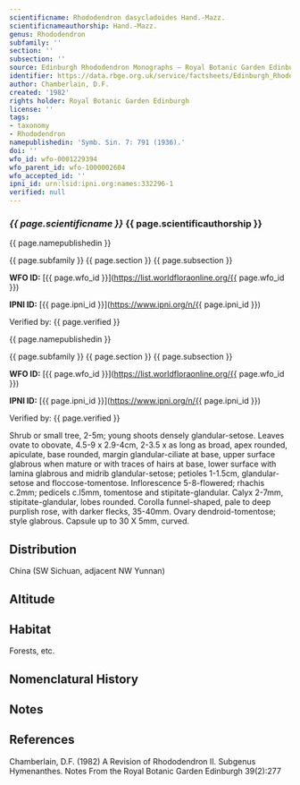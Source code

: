 ```yaml
---
scientificname: Rhododendron dasycladoides Hand.-Mazz.
scientificnameauthorship: Hand.-Mazz.
genus: Rhododendron
subfamily: ''
section: ''
subsection: ''
source: Edinburgh Rhododendron Monographs – Royal Botanic Garden Edinburgh
identifier: https://data.rbge.org.uk/service/factsheets/Edinburgh_Rhododendron_Monographs.xhtml
author: Chamberlain, D.F.
created: '1982'
rights holder: Royal Botanic Garden Edinburgh
license: ''
tags:
- taxonomy
- Rhododendron
namepublishedin: 'Symb. Sin. 7: 791 (1936).'
doi: ''
wfo_id: wfo-0001229394
wfo_parent_id: wfo-1000002604
wfo_accepted_id: ''
ipni_id: urn:lsid:ipni.org:names:332296-1
verified: null
---
```

### _{{ page.scientificname }}_ {{ page.scientificauthorship }}
 {{ page.namepublishedin }}

{{ page.subfamily }} {{ page.section }} {{ page.subsection }}

**WFO ID:** [{{ page.wfo_id }}](https://list.worldfloraonline.org/{{ page.wfo_id }})

**IPNI ID:** [{{ page.ipni_id }}](https://www.ipni.org/n/{{ page.ipni_id }})

Verified by: {{ page.verified }}

 {{ page.namepublishedin }}

{{ page.subfamily }} {{ page.section }} {{ page.subsection }}

**WFO ID:** [{{ page.wfo_id }}](https://list.worldfloraonline.org/{{ page.wfo_id }})

**IPNI ID:** [{{ page.ipni_id }}](https://www.ipni.org/n/{{ page.ipni_id }})

Verified by: {{ page.verified }}



Shrub or small tree, 2-5m; young shoots densely glandular-setose. Leaves ovate to obovate, 4.5-9 x 2.9-4cm, 2-3.5 x as long as broad, apex rounded, apiculate, base rounded, margin glandular-ciliate at base, upper surface glabrous when mature or with traces of hairs at base, lower surface with lamina glabrous and midrib glandular-setose; petioles 1-1.5cm, glandular-setose and floccose-tomentose. Inflorescence 5-8-fIowered; rhachis c.2mm; pedicels c.l5mm, tomentose and stipitate-glandular. Calyx 2-7mm, stipitate-glandular, lobes rounded. Corolla funnel-shaped, pale to deep purplish rose, with darker flecks, 35-40mm. Ovary dendroid-tomentose; style glabrous. Capsule up to 30 X 5mm, curved.

## Distribution
China (SW Sichuan, adjacent NW Yunnan)

## Altitude


## Habitat
Forests, etc.

## Nomenclatural History

                       
## Notes


## References

Chamberlain, D.F. (1982) A Revision of Rhododendron II. Subgenus Hymenanthes. Notes From the Royal Botanic Garden Edinburgh 39(2):277
